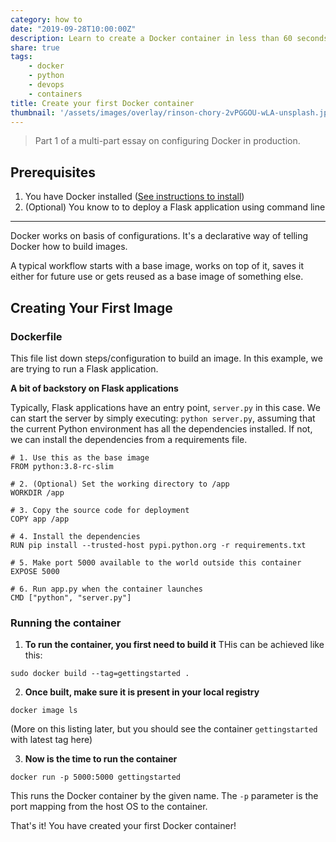 ```yaml
---
category: how to
date: "2019-09-28T10:00:00Z"
description: Learn to create a Docker container in less than 60 seconds.
share: true
tags: 
    - docker
    - python
    - devops
    - containers
title: Create your first Docker container
thumbnail: '/assets/images/overlay/rinson-chory-2vPGGOU-wLA-unsplash.jpg' 
---
```


> Part 1 of a multi-part essay on configuring Docker in production.

## Prerequisites
1. You have Docker installed ([See instructions to install](https://docs.docker.com/install/linux/docker-ce/ubuntu/))
2. (Optional) You know to to deploy a Flask application using command line

---

Docker works on basis of configurations. It's a declarative way of telling Docker how to build images.

A typical workflow starts with a base image, works on top of it, saves it either for future use or gets reused as a base image of something else.

## Creating Your First Image

### Dockerfile
This file list down steps/configuration to build an image. In this example, we are trying to run a Flask application. 

**A bit of backstory on Flask applications**

Typically, Flask applications have an entry point, `server.py` in this case. We can start the server by simply executing: `python server.py`, assuming that the current Python environment has all the dependencies installed. If not, we can install the dependencies from a requirements file.


```docker
# 1. Use this as the base image
FROM python:3.8-rc-slim

# 2. (Optional) Set the working directory to /app
WORKDIR /app

# 3. Copy the source code for deployment
COPY app /app

# 4. Install the dependencies
RUN pip install --trusted-host pypi.python.org -r requirements.txt

# 5. Make port 5000 available to the world outside this container
EXPOSE 5000

# 6. Run app.py when the container launches
CMD ["python", "server.py"]
```

### Running the container

1. **To run the container, you first need to build it**
THis can be achieved like this:
```
sudo docker build --tag=gettingstarted .
```

2. **Once built, make sure it is present in your local registry**
```
docker image ls
```
(More on this listing later, but you should see the container `gettingstarted` with latest tag here)

3. **Now is the time to run the container**
```
docker run -p 5000:5000 gettingstarted
```
This runs the Docker container by the given name. The `-p` parameter is the port mapping from the host OS to the container.

That's it! You have created your first Docker container!
